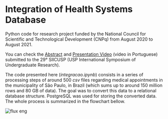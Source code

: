 # Integration of Health Systems Database

Python code for research project funded by the National Council for Scientific and Technological Development (CNPq) from August 2020 to August 2021.

You can check the [Abstract](abstract.pdf) and [Presentation Video](https://www.youtube.com/watch?v=fgag_vy7AnI) (video in Portuguese) submitted to the 29° SIICUSP (USP International Symposium of Undergraduate Research).

The code presented here (*integracao.ipynb*) consists in a series of processing steps of around 500 *csv* files regarding medical appointments in the municipality of São Paulo, in Brazil (which sums up to around 150 million rows and 80 GB of data). The goal was to convert this data to a relational database structure. PostgreSQL was used for storing the converted data. The whole process is summarized in the flowchart bellow. 

![flux eng](https://user-images.githubusercontent.com/70666266/146440271-f10eda7e-43c5-41bb-a1fe-2dcd73f65022.png)
